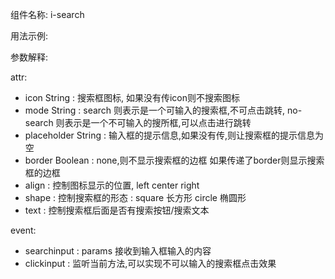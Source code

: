 组件名称: i-search

用法示例: <i-search></i-search>

参数解释: 

attr:
- icon  String : 搜索框图标, 如果没有传icon则不搜索图标
- mode  String : search 则表示是一个可输入的搜索框,不可点击跳转,  no-search 则表示是一个不可输入的搜所框,可以点击进行跳转
- placeholder  String : 输入框的提示信息,如果没有传,则让搜索框的提示信息为空
- border  Boolean : none,则不显示搜索框的边框  如果传递了border则显示搜索框的边框
- align : 控制图标显示的位置, left  center  right
- shape : 控制搜索框的形态 : square 长方形   circle 椭圆形
- text : 控制搜索框后面是否有搜索按钮/搜索文本

event:
- searchinput : params 接收到输入框输入的内容
- clickinput  : 监听当前方法,可以实现不可以输入的搜索框点击效果



